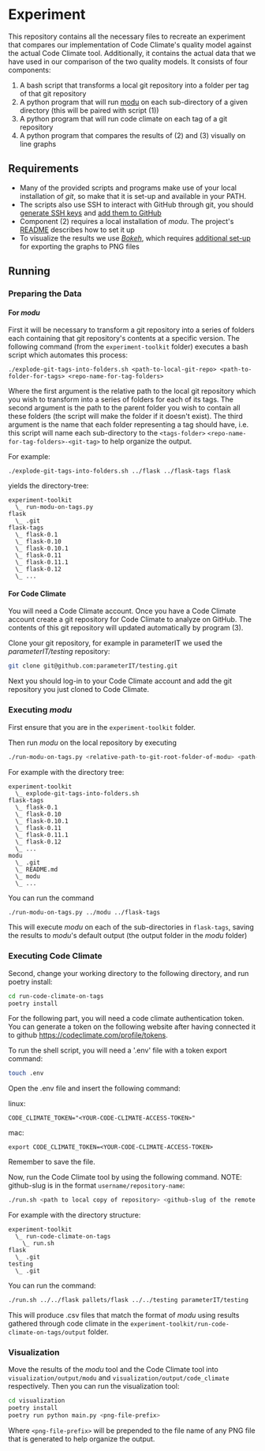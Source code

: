 # Experiment

This repository contains all the necessary files to recreate an experiment that compares our implementation of Code Climate's quality model against the actual Code Climate tool.
Additionally, it contains the actual data that we have used in our comparison of the two quality models.
It consists of four components:

1. A bash script that transforms a local git repository into a folder per tag of that git repository
2. A python program that will run [modu](https://github.com/parameterIT/tool/) on each sub-directory of a given directory (this will be paired with script (1))
3. A python program that will run code climate on each tag of a git repository
4. A python program that compares the results of (2) and (3) visually on line graphs

## Requirements

- Many of the provided scripts and programs make use of your local installation of _git_, so make that it is set-up and available in your PATH.
- The scripts also use SSH to interact with GitHub through git, you should [generate SSH keys](https://docs.github.com/en/authentication/connecting-to-github-with-ssh/generating-a-new-ssh-key-and-adding-it-to-the-ssh-agent) and [add them to GitHub](https://docs.github.com/en/authentication/connecting-to-github-with-ssh/adding-a-new-ssh-key-to-your-github-account)
- Component (2) requires a local installation of _modu_. The project's [README](https://github.com/parameterIT/tool/blob/main/README.md) describes how to set it up
- To visualize the results we use [_Bokeh_](https://docs.bokeh.org/en/latest/index.html), which requires [additional set-up](https://docs.bokeh.org/en/latest/docs/user_guide/output/export.html) for exporting the graphs to PNG files

## Running

### Preparing the Data

#### For _modu_ 

First it will be necessary to transform a git repository into a series of folders each containing that git repository's contents at a specific version.
The following command (from the `experiment-toolkit` folder) executes a bash script which automates this process:

```shell
./explode-git-tags-into-folders.sh <path-to-local-git-repo> <path-to-folder-for-tags> <repo-name-for-tag-folders>
```

Where the first argument is the relative path to the local git repository which you wish to transform into a series of folders for each of its tags.
The second argument is the path to the parent folder you wish to contain all these folders (the script will make the folder if it doesn't exist).
The third argument is the name that each folder representing a tag should have, i.e. this script will name each sub-directory to the `<tags-folder>` `<repo-name-for-tag-folders>-<git-tag>` to help organize the output.


For example:

```shell
./explode-git-tags-into-folders.sh ../flask ../flask-tags flask
```

yields the directory-tree:
```
experiment-toolkit
  \_ run-modu-on-tags.py
flask
  \_ .git
flask-tags
  \_ flask-0.1
  \_ flask-0.10
  \_ flask-0.10.1
  \_ flask-0.11
  \_ flask-0.11.1
  \_ flask-0.12
  \_ ...
```

#### For Code Climate

You will need a Code Climate account.
Once you have a Code Climate account create a git repository for Code Climate to analyze on GitHub.
The contents of this git repository will updated automatically by program (3).

Clone your git repository, for example in parameterIT we used the _parameterIT/testing_ repository:

```sh
git clone git@github.com:parameterIT/testing.git
```

Next you should log-in to your Code Climate account and add the git repository you just cloned to Code Climate.

### Executing _modu_

First ensure that you are in the `experiment-toolkit` folder.

Then run _modu_ on the local repository by executing

```sh
./run-modu-on-tags.py <relative-path-to-git-root-folder-of-modu> <path-to-folder-containing-tags>
```

For example with the directory tree:
```
experiment-toolkit
  \_ explode-git-tags-into-folders.sh
flask-tags
  \_ flask-0.1
  \_ flask-0.10
  \_ flask-0.10.1
  \_ flask-0.11
  \_ flask-0.11.1
  \_ flask-0.12
  \_ ...
modu
  \_ .git
  \_ README.md
  \_ modu
  \_ ...
```

You can run the command

```sh
./run-modu-on-tags.py ../modu ../flask-tags
```

This will execute _modu_ on each of the sub-directories in `flask-tags`, saving the results to _modu_'s default output (the output folder in the _modu_ folder)

### Executing Code Climate

Second, change your working directory to the following directory, and run poetry install:
```.sh
cd run-code-climate-on-tags
poetry install
```
For the following part, you will need a code climate authentication token. You can generate a token on the following website after having connected it to github https://codeclimate.com/profile/tokens.

To run the shell script, you will need a '.env' file with a token export command:
```sh
touch .env
```

Open the .env file and insert the following command:

linux:
```
CODE_CLIMATE_TOKEN="<YOUR-CODE-CLIMATE-ACCESS-TOKEN>"
```
mac:
```
export CODE_CLIMATE_TOKEN=<YOUR-CODE-CLIMATE-ACCESS-TOKEN>
```

Remember to save the file.

Now, run the Code Climate tool by using the following command. NOTE: github-slug is in the format `username/repository-name`:

```sh
./run.sh <path to local copy of repository> <github-slug of the remote of the repo> <path to testing repository> <github slug of the remote of the testing repo>
```

For example with the directory structure:
```
experiment-toolkit
  \_ run-code-climate-on-tags
    \_ run.sh
flask
  \_ .git
testing
  \_ .git
```

You can run the command:
```sh
./run.sh ../../flask pallets/flask ../../testing parameterIT/testing
```

This will produce .csv files that match the format of _modu_ using results gathered through code climate in the `experiment-toolkit/run-code-climate-on-tags/output` folder.

### Visualization

Move the results of the _modu_ tool and the Code Climate tool into `visualization/output/modu` and `visualization/output/code_climate` respectively.
Then you can run the visualization tool:

```sh
cd visualization
poetry install
poetry run python main.py <png-file-prefix>
```

Where `<png-file-prefix>` will be prepended to the file name of any PNG file that is generated to help organize the output.
